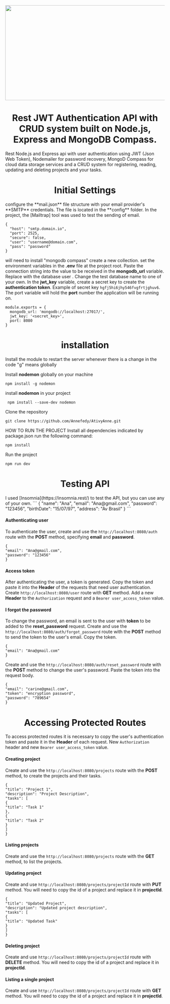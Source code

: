 
<div align="center">
<img src="https://user-images.githubusercontent.com/103973102/196051172-70bd605d-e533-4bb5-9559-adbce7a23a5a.jpg" width="800px" height="300px"/>
</div>

<h1 align="center"> Rest JWT Authentication API with CRUD system built on Node.js, Express and MongoDB Compass.</h1>
Rest Node.js and Express api with user authentication using JWT (Json Web Token), Nodemailer for password recovery, MongoD Compass for cloud data storage services and a CRUD system for registering, reading, updating and deleting projects and your tasks.


<h1 align="center"> Initial Settings </h1>
configure the **mail.json** file structure with your email provider's **SMTP** credentials. The file is located in the **config** folder. In the project, the [Mailtrap] tool was used to test the sending of email.

```
{
  "host": "smtp.domain.io",
  "port": 2525,
  "secure": false,
  "user": "username@domain.com",
  "pass": "password"
}
```

will need to install "mongodb compass" create a new collection.
set the environment variables in the **.env** file at the project root. Paste the connection string into the value to be received in the **mongodb_url** variable. Replace with the database user **<password>**. Change the test database name to one of your own. In the **jwt_key** variable, create a secret key to create the **authentication token**. Example of secret key ```hgfj5hi6jhy546fvgfrtjghuv6```. The port variable will hold the **port** number the application will be running on.

```
module.exports = {
  mongodb_url: 'mongodb://localhost:27017/',
  jwt_key: '<secret_key>',
  port: 8080
}
```

<h1 align="center"> installation </h1>

Install the module to restart the server whenever there is a change in the code
"g" means globally

Install **nodemon** globally on your machine
```
npm install -g nodemon
```

install **nodemon** in your project
```
 npm install --save-dev nodemon
```
Clone the repository

```
git clone https://github.com/Annefedy/AtivyAnne.git
```
HOW TO RUN THE PROJECT
Install all dependencies indicated by package.json run the following command:
```
npm install 
```

Run the project
```
npm run dev 
```
<h1 align="center"> Testing API </h1>
I used [Insomnia](https://insomnia.rest/) to test the API, but you can use any of your own.
```
{
	"name": "Ana",
	"email": "Ana@gmail.com",
	"password": "123456",
  "birthDate": "15/07/97",
  "address": "Av Brasil"
}
```

#### Authenticating user

To authenticate the user, create and use the ```http://localhost:8080/auth``` route with the **POST** method, specifying **email** and **password**.

```
{
"email": "Ana@gmail.com",
"password": "123456"
}
```

#### Access token

After authenticating the user, a token is generated. Copy the token and paste it into the **Header** of the requests that need user authentication. Create ```http://localhost:8080/user``` route with **GET** method. Add a new **Header** to the ```Authorization``` request and a ```Bearer user_access_token``` value.

#### I forgot the password

To change the password, an email is sent to the user with **token** to be added to the **reset_password** request. Create and use the ```http://localhost:8080/auth/forgot_password``` route with the **POST** method to send the token to the user's email. Copy the token.

```
{
"email": "Ana@gmail.com"
}
```

Create and use the ```http://localhost:8080/auth/reset_password``` route with the **POST** method to change the user's password. Paste the token into the request body.

```
{
"email": "carine@gmail.com",
"token": "encryption password",
"password": "789654"
}
```
<h1 align="center"> Accessing Protected Routes </h1>

To access protected routes it is necessary to copy the user's authentication token and paste it in the **Header** of each request. New ```Authorization``` header and new ```Bearer user_access_token``` value.

#### Creating project

Create and use the ```http://localhost:8080/projects``` route with the **POST** method, to create the projects and their tasks.
```
{
"title": "Project 1",
"description": "Project Description",
"tasks": [
{
"title": "Task 1"
},
{
"title": "Task 2"
}
]
}
```

#### Listing projects

Create and use the ```http://localhost:8080/projects``` route with the **GET** method, to list the projects.

#### Updating project

Create and use ```http://localhost:8080/projects/projectId``` route with **PUT** method. You will need to copy the id of a project and replace it in **projectId**.

```
{
"title": "Updated Project",
"description": "Updated project description",
"tasks": [
{
"title": "Updated Task"
}
]
}
```

#### Deleting project

Create and use ```http://localhost:8080/projects/projectId``` route with **DELETE** method. You will need to copy the id of a project and replace it in **projectId**.

#### Listing a single project

Create and use ```http://localhost:8080/projects/projectId``` route with **GET** method. You will need to copy the id of a project and replace it in **projectId**.
